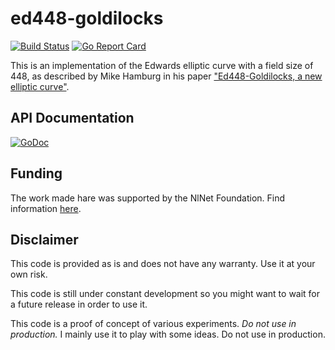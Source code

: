 # ed448-goldilocks

[![Build Status](https://travis-ci.org/otrv4/ed448.svg?branch=master)](https://travis-ci.org/otrv4/ed448)
[![Go Report Card](https://goreportcard.com/badge/github.com/otrv4/ed448)](https://goreportcard.com/report/github.com/otrv4/ed448)

This is an implementation of the Edwards elliptic curve with a field size of
448, as described by Mike Hamburg in his
paper ["Ed448-Goldilocks, a new elliptic curve"](http://csrc.nist.gov/groups/ST/ecc-workshop-2015/papers/session7-hamburg-michael.pdf).

## API Documentation

[![GoDoc](https://godoc.org/github.com/otrv4/ed448?status.svg)](https://godoc.org/github.com/otrv4/ed448)

## Funding

The work made hare was supported by the NlNet Foundation.
Find information [here](https://nlnet.nl/project/OTR4/).

## Disclaimer
This code is provided as is and does not have any warranty. Use it at your own
risk.

This code is still under constant development so you might want to wait for a
future release in order to use it.

This code is a proof of concept of various experiments. *Do not use in production.*
I mainly use it to play with some ideas. Do not use in production.
